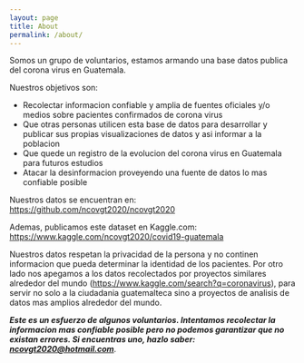```yaml
---
layout: page
title: About
permalink: /about/
---
```


Somos un grupo de voluntarios, estamos armando una base datos publica del corona virus en Guatemala. 

Nuestros objetivos son:

 - Recolectar informacion confiable y amplia de fuentes oficiales y/o medios sobre pacientes confirmados de corona virus
 - Que otras personas utilicen esta base de datos para desarrollar y publicar sus propias visualizaciones de datos y asi informar a la poblacion
 - Que quede un registro de la evolucion del corona virus en Guatemala para futuros estudios
 - Atacar la desinformacion proveyendo una fuente de datos lo mas confiable posible

Nuestros datos se encuentran en: https://github.com/ncovgt2020/ncovgt2020

Ademas, publicamos este dataset en Kaggle.com: https://www.kaggle.com/ncovgt2020/covid19-guatemala

Nuestros datos respetan la privacidad de la persona y no continen informacion que pueda determinar la identidad de los pacientes. Por otro lado nos apegamos a los datos recolectados por proyectos similares alrededor del mundo (https://www.kaggle.com/search?q=coronavirus), para servir no solo a la ciudadania guatemalteca sino a proyectos de analisis de datos mas amplios alrededor del mundo.


***Este es un esfuerzo de algunos voluntarios. Intentamos recolectar la informacion mas confiable posible pero no podemos garantizar que no existan errores. Si encuentras uno, hazlo saber: ncovgt2020@hotmail.com***.

